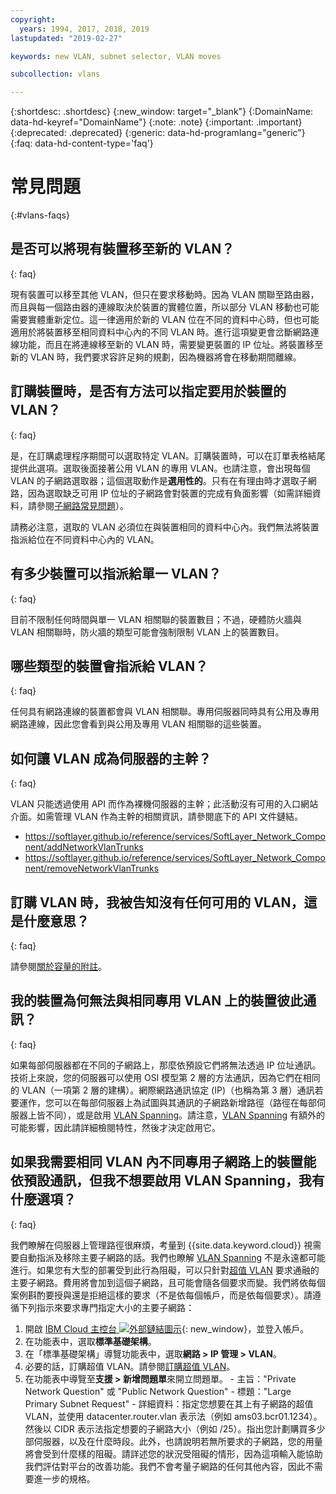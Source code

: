 ```yaml
---
copyright:
  years: 1994, 2017, 2018, 2019
lastupdated: "2019-02-27"

keywords: new VLAN, subnet selector, VLAN moves

subcollection: vlans

---
```

{:shortdesc: .shortdesc}
{:new_window: target="_blank"}
{:DomainName: data-hd-keyref="DomainName"}
{:note: .note}
{:important: .important}
{:deprecated: .deprecated}
{:generic: data-hd-programlang="generic"}
{:faq: data-hd-content-type='faq'}

# 常見問題
{:#vlans-faqs}


## 是否可以將現有裝置移至新的 VLAN？
{: faq}

現有裝置可以移至其他 VLAN，但只在要求移動時。因為 VLAN 關聯至路由器，而且與每一個路由器的連線取決於裝置的實體位置，所以部分 VLAN 移動也可能需要實體重新定位。這一律適用於新的 VLAN 位在不同的資料中心時，但也可能適用於將裝置移至相同資料中心內的不同 VLAN 時。進行這項變更會岔斷網路連線功能，而且在將連線移至新的 VLAN 時，需要變更裝置的 IP 位址。將裝置移至新的 VLAN 時，我們要求容許足夠的規劃，因為機器將會在移動期間離線。


## 訂購裝置時，是否有方法可以指定要用於裝置的 VLAN？
{: faq}

是，在訂購處理程序期間可以選取特定 VLAN。訂購裝置時，可以在訂單表格結尾提供此選項。選取後面接著公用 VLAN 的專用 VLAN。也請注意，會出現每個 VLAN 的子網路選取器；這個選取動作是**選用性的**。只有在有理由時才選取子網路，因為選取缺乏可用 IP 位址的子網路會對裝置的完成有負面影響（如需詳細資料，請參閱[子網路常見問題](/docs/infrastructure/subnets?topic=subnets-subnets-faq)）。

請務必注意，選取的 VLAN 必須位在與裝置相同的資料中心內。我們無法將裝置指派給位在不同資料中心內的 VLAN。


## 有多少裝置可以指派給單一 VLAN？
{: faq}

目前不限制任何時間與單一 VLAN 相關聯的裝置數目；不過，硬體防火牆與 VLAN 相關聯時，防火牆的類型可能會強制限制 VLAN 上的裝置數目。


## 哪些類型的裝置會指派給 VLAN？
{: faq}

任何具有網路連線的裝置都會與 VLAN 相關聯。專用伺服器同時具有公用及專用網路連線，因此您會看到與公用及專用 VLAN 相關聯的這些裝置。

## 如何讓 VLAN 成為伺服器的主幹？
{: faq}

VLAN 只能透過使用 API 而作為裸機伺服器的主幹；此活動沒有可用的入口網站介面。如需管理 VLAN 作為主幹的相關資訊，請參閱底下的 API 文件鏈結。
* https://softlayer.github.io/reference/services/SoftLayer_Network_Component/addNetworkVlanTrunks
* https://softlayer.github.io/reference/services/SoftLayer_Network_Component/removeNetworkVlanTrunks

## 訂購 VLAN 時，我被告知沒有任何可用的 VLAN，這是什麼意思？
{: faq}

請參閱[關於容量的附註](/docs/infrastructure/vlans?topic=vlans-getting-started-with-vlans#a-note-about-capacity)。


## 我的裝置為何無法與相同專用 VLAN 上的裝置彼此通訊？
{: faq}

如果每部伺服器都在不同的子網路上，那麼依預設它們將無法透過 IP 位址通訊。技術上來說，您的伺服器可以使用 OSI 模型第 2 層的方法通訊，因為它們在相同的 VLAN（一項第 2 層的建構）。網際網路通訊協定 (IP)（也稱為第 3 層）通訊若要運作，您可以在每部伺服器上為試圖與其通訊的子網路新增路徑（路徑在每部伺服器上皆不同），或是啟用 [VLAN Spanning](/docs/infrastructure/vlans?topic=vlans-vlan-spanning)。請注意，[VLAN Spanning](/docs/infrastructure/vlans?topic=vlans-vlan-spanning) 有額外的可能影響，因此請詳細檢閱特性，然後才決定啟用它。


## 如果我需要相同 VLAN 內不同專用子網路上的裝置能依預設通訊，但我不想要啟用 VLAN Spanning，我有什麼選項？
{: faq}

我們瞭解在伺服器上管理路徑很麻煩，考量到 {{site.data.keyword.cloud}} 視需要自動指派及移除主要子網路的話。我們也瞭解 [VLAN Spanning](/docs/infrastructure/vlans?topic=vlans-vlan-spanning) 不是永遠都可能進行。如果您有大型的部署受到此行為阻礙，可以只針對[超值 VLAN](/docs/infrastructure/vlans?topic=vlans-about-vlans#premium-vlans) 要求通融的主要子網路。費用將會加到這個子網路，且可能會隨各個要求而變。我們將依每個案例斟酌要授與還是拒絕這樣的要求（不是依每個帳戶，而是依每個要求）。請遵循下列指示來要求專門指定大小的主要子網路：

  1. 開啟 [IBM Cloud 主控台 ![外部鏈結圖示](../../icons/launch-glyph.svg "外部鏈結圖示")](https://{DomainName}/){: new_window}，並登入帳戶。
  1. 在功能表中，選取**標準基礎架構**。 
  1. 在「標準基礎架構」導覽功能表中，選取**網路 > IP 管理 > VLAN**。
  1. 必要的話，訂購超值 VLAN。請參閱[訂購超值 VLAN](/docs/infrastructure/vlans?topic=vlans-ordering-premium-vlans)。
  1. 在功能表中導覽至**支援 > 新增問題單**來開立問題單。
    - 主旨："Private Network Question" 或 "Public Network Question"
    - 標題："Large Primary Subnet Request"
    - 詳細資料：指定您想要在其上有子網路的超值 VLAN，並使用 datacenter.router.vlan 表示法（例如 ams03.bcr01.1234）。然後以 CIDR 表示法指定想要的子網路大小（例如 /25）。指出您計劃購買多少部伺服器，以及在什麼時段。此外，也請說明若無所要求的子網路，您的用量將會受到什麼樣的阻礙。請詳述您的狀況受阻礙的情形，因為這項輸入能協助我們評估對平台的改善功能。我們不會考量子網路的任何其他內容，因此不需要進一步的規格。
